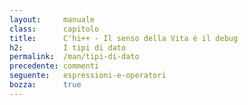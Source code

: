 ```yaml
---
layout:     manuale
class:      capitolo
title:      C'hi++ - Il senso della Vita è il debug
h2:         I tipi di dato
permalink:  /man/tipi-di-dato
precedente: commenti
seguente:   espressioni-e-operatori
bozza:      true
---
```


<blockquote class="motto">
</blockquote>
